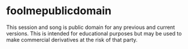 # foolmepublicdomain
This session and song is public domain for any previous and current versions. This is intended for educational purposes but may be used to make commercial derivatives at the risk of that party.
